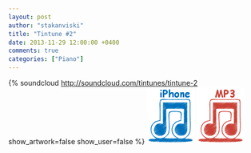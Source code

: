 ```yaml
---
layout: post
author: "stakanviski"
title: "Tintune #2"
date: 2013-11-29 12:00:00 +0400
comments: true
categories: ["Piano"]
---
```

{% soundcloud http://soundcloud.com/tintunes/tintune-2 show_artwork=false show_user=false %}
[![iPhone ringtone](/images/iphone_icon.png)](/download/tintune_0002.m4r)
[![MP3 ringtone](/images/mp3_icon.png)](/download/tintune_0002.mp3)

